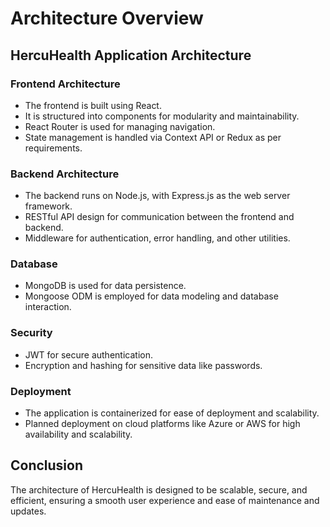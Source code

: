 # Architecture Overview

## HercuHealth Application Architecture

### Frontend Architecture

- The frontend is built using React.
- It is structured into components for modularity and maintainability.
- React Router is used for managing navigation.
- State management is handled via Context API or Redux as per requirements.

### Backend Architecture

- The backend runs on Node.js, with Express.js as the web server framework.
- RESTful API design for communication between the frontend and backend.
- Middleware for authentication, error handling, and other utilities.

### Database

- MongoDB is used for data persistence.
- Mongoose ODM is employed for data modeling and database interaction.

### Security

- JWT for secure authentication.
- Encryption and hashing for sensitive data like passwords.

### Deployment

- The application is containerized for ease of deployment and scalability.
- Planned deployment on cloud platforms like Azure or AWS for high availability and scalability.

## Conclusion

The architecture of HercuHealth is designed to be scalable, secure, and efficient, ensuring a smooth user experience and ease of maintenance and updates.
